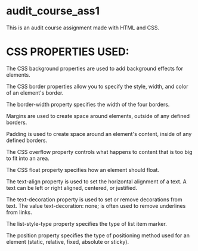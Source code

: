 # audit_course_ass1
  This is an audit course assignment made with HTML and CSS.
# CSS PROPERTIES USED:
  The CSS background properties are used to add background effects for elements.
  
  The CSS border properties allow you to specify the style, width, and color of an element's border.
  
  The border-width property specifies the width of the four borders.
  
  Margins are used to create space around elements, outside of any defined borders.
  
  Padding is used to create space around an element's content, inside of any defined borders.
  
  The CSS overflow property controls what happens to content that is too big to fit into an area.
  
  The CSS float property specifies how an element should float.
  
  The text-align property is used to set the horizontal alignment of a text. A text can be left or right aligned, centered, or justified.
  
  The text-decoration property is used to set or remove decorations from text. The value text-decoration: none; is often used to remove underlines from links.
  
  The list-style-type property specifies the type of list item marker.
  
  The position property specifies the type of positioning method used for an element (static, relative, fixed, absolute or sticky).
  
  
